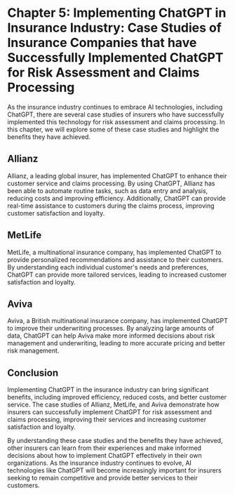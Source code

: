 Chapter 5: Implementing ChatGPT in Insurance Industry: Case Studies of Insurance Companies that have Successfully Implemented ChatGPT for Risk Assessment and Claims Processing
===============================================================================================================================================================================

As the insurance industry continues to embrace AI technologies, including ChatGPT, there are several case studies of insurers who have successfully implemented this technology for risk assessment and claims processing. In this chapter, we will explore some of these case studies and highlight the benefits they have achieved.

Allianz
-------

Allianz, a leading global insurer, has implemented ChatGPT to enhance their customer service and claims processing. By using ChatGPT, Allianz has been able to automate routine tasks, such as data entry and analysis, reducing costs and improving efficiency. Additionally, ChatGPT can provide real-time assistance to customers during the claims process, improving customer satisfaction and loyalty.

MetLife
-------

MetLife, a multinational insurance company, has implemented ChatGPT to provide personalized recommendations and assistance to their customers. By understanding each individual customer's needs and preferences, ChatGPT can provide more tailored services, leading to increased customer satisfaction and loyalty.

Aviva
-----

Aviva, a British multinational insurance company, has implemented ChatGPT to improve their underwriting processes. By analyzing large amounts of data, ChatGPT can help Aviva make more informed decisions about risk management and underwriting, leading to more accurate pricing and better risk management.

Conclusion
----------

Implementing ChatGPT in the insurance industry can bring significant benefits, including improved efficiency, reduced costs, and better customer service. The case studies of Allianz, MetLife, and Aviva demonstrate how insurers can successfully implement ChatGPT for risk assessment and claims processing, improving their services and increasing customer satisfaction and loyalty.

By understanding these case studies and the benefits they have achieved, other insurers can learn from their experiences and make informed decisions about how to implement ChatGPT effectively in their own organizations. As the insurance industry continues to evolve, AI technologies like ChatGPT will become increasingly important for insurers seeking to remain competitive and provide better services to their customers.
